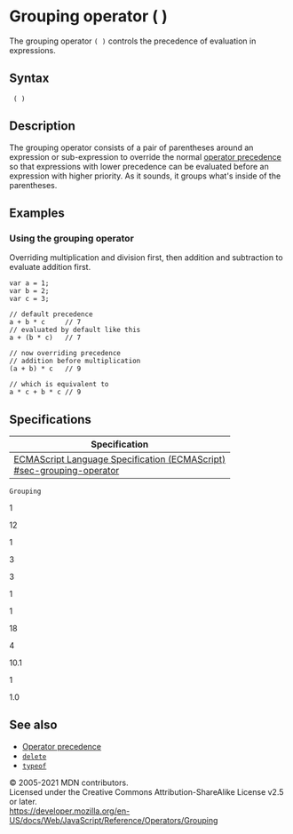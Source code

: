 # Grouping operator ( )

The grouping operator `( )` controls the precedence of evaluation in expressions.

## Syntax

     ( )

## Description

The grouping operator consists of a pair of parentheses around an expression or sub-expression to override the normal [operator precedence](operator_precedence) so that expressions with lower precedence can be evaluated before an expression with higher priority. As it sounds, it groups what's inside of the parentheses.

## Examples

### Using the grouping operator

Overriding multiplication and division first, then addition and subtraction to evaluate addition first.

    var a = 1;
    var b = 2;
    var c = 3;

    // default precedence
    a + b * c     // 7
    // evaluated by default like this
    a + (b * c)   // 7

    // now overriding precedence
    // addition before multiplication
    (a + b) * c   // 9

    // which is equivalent to
    a * c + b * c // 9

## Specifications

<table><thead><tr class="header"><th>Specification</th></tr></thead><tbody><tr class="odd"><td><a href="https://tc39.es/ecma262/#sec-grouping-operator">ECMAScript Language Specification (ECMAScript)<br />
<span class="small">#sec-grouping-operator</span></a></td></tr></tbody></table>

`Grouping`

1

12

1

3

3

1

1

18

4

10.1

1

1.0

## See also

-   [Operator precedence](operator_precedence)
-   [`delete`](delete)
-   [`typeof`](typeof)

© 2005-2021 MDN contributors.  
Licensed under the Creative Commons Attribution-ShareAlike License v2.5 or later.  
<a href="https://developer.mozilla.org/en-US/docs/Web/JavaScript/Reference/Operators/Grouping" class="_attribution-link">https://developer.mozilla.org/en-US/docs/Web/JavaScript/Reference/Operators/Grouping</a>
